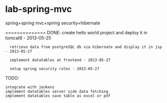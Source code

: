 lab-spring-mvc
==============

spring+spring mvc+spring security+hibernate

==============
DONE: create hello world project and deploy it in tomcat6 - 2013-05-25

      retrieve data from postgreSQL db via hibernate and display it in jsp - 2013-05-27

      implement datatables at frontend - 2013-05-27

      setup spring security rules - 2013-05-27

TODO:

    integrate with jenkens
    implement datatables server side data fetching
    implement datatables save table as excel or pdf



